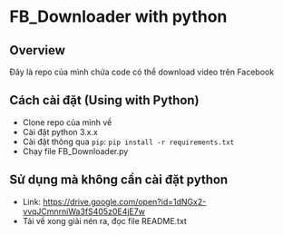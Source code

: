 # FB_Downloader with python

## Overview

Đây là repo của mình chứa code có thể download video trên Facebook

## Cách cài đặt (Using with Python)
* Clone repo của mình về
* Cài đặt python 3.x.x
* Cài đặt thông qua ``pip``: ``pip install -r requirements.txt``
* Chạy file FB_Downloader.py

## Sử dụng mà không cần cài đặt python
* Link: https://drive.google.com/open?id=1dNGx2-vvqJCmnrniWa3fS405z0E4jE7w
* Tải về xong giải nén ra, đọc file README.txt

